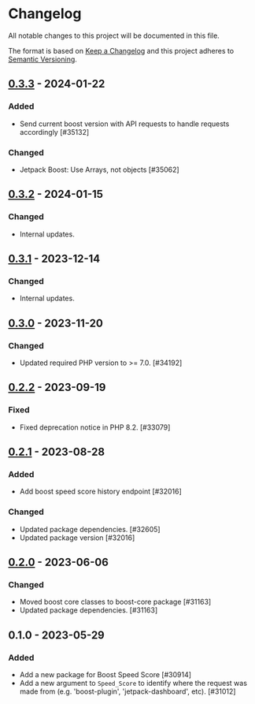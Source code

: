 # Changelog

All notable changes to this project will be documented in this file.

The format is based on [Keep a Changelog](https://keepachangelog.com/en/1.0.0/)
and this project adheres to [Semantic Versioning](https://semver.org/spec/v2.0.0.html).

## [0.3.3] - 2024-01-22
### Added
- Send current boost version with API requests to handle requests accordingly [#35132]

### Changed
- Jetpack Boost: Use Arrays, not objects [#35062]

## [0.3.2] - 2024-01-15
### Changed
- Internal updates.

## [0.3.1] - 2023-12-14
### Changed
- Internal updates.

## [0.3.0] - 2023-11-20
### Changed
- Updated required PHP version to >= 7.0. [#34192]

## [0.2.2] - 2023-09-19
### Fixed
- Fixed deprecation notice in PHP 8.2. [#33079]

## [0.2.1] - 2023-08-28
### Added
- Add boost speed score history endpoint [#32016]

### Changed
- Updated package dependencies. [#32605]
- Updated package version [#32016]

## [0.2.0] - 2023-06-06
### Changed
- Moved boost core classes to boost-core package [#31163]
- Updated package dependencies. [#31163]

## 0.1.0 - 2023-05-29
### Added
- Add a new package for Boost Speed Score [#30914]
- Add a new argument to `Speed_Score` to identify where the request was made from (e.g. 'boost-plugin', 'jetpack-dashboard', etc). [#31012]

[0.3.3]: https://github.com/Automattic/jetpack-boost-speed-score/compare/v0.3.2...v0.3.3
[0.3.2]: https://github.com/Automattic/jetpack-boost-speed-score/compare/v0.3.1...v0.3.2
[0.3.1]: https://github.com/Automattic/jetpack-boost-speed-score/compare/v0.3.0...v0.3.1
[0.3.0]: https://github.com/Automattic/jetpack-boost-speed-score/compare/v0.2.2...v0.3.0
[0.2.2]: https://github.com/Automattic/jetpack-boost-speed-score/compare/v0.2.1...v0.2.2
[0.2.1]: https://github.com/Automattic/jetpack-boost-speed-score/compare/v0.2.0...v0.2.1
[0.2.0]: https://github.com/Automattic/jetpack-boost-speed-score/compare/v0.1.0...v0.2.0

